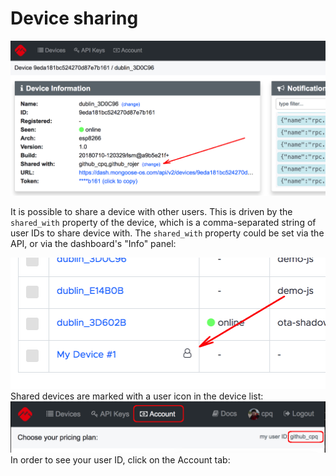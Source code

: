 # Device sharing

<img src="dash9.png" class="w-50 float-right ml-2">

It is possible to share a device with other users. This is driven by the
`shared_with` property of the device, which is a comma-separated
string of user IDs to share device with. The `shared_with` property could be
set via the API, or via the dashboard's "Info" panel:

<div class="clearfix"></div>
<div class="mt-4"></div>
<img src="dash10.png" class="w-50 float-right ml-2">
Shared devices are marked with  a user icon in the device list:

<div class="clearfix"></div>
<div class="mt-4"></div>
<img src="dash11.png" class="w-50 float-right ml-2">
In order to see your user ID, click on the Account tab:
